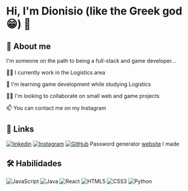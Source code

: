 
# Hi, I'm Dionisio (like the Greek god😁) 👋


## 🚀 About me
I'm someone on the path to being a full-stack and game developer...

👩‍💻 I currently work in the Logistics area

🧠 I'm learning game development while studying Logistics

👯‍♀️ I'm looking to collaborate on small web and game projects


📫 You can contact me on my Instagram
## 🔗 Links
[![linkedin](https://img.shields.io/badge/linkedin-0A66C2?style=for-the-badge&logo=linkedin&logoColor=white)](https://www.linkedin.com/in/dionisio-j%C3%BAnior-3b1b5020b/)
[![Instagram](https://img.shields.io/badge/-Instagram-%23E4405F?style=for-the-badge&logo=instagram&logoColor=white)](https://www.instagram.com/di0n1s10/)
[![GitHub](https://img.shields.io/badge/GitHub-100000?style=for-the-badge&logo=github&logoColor=white)](https://github.com/DioJun)
Password generator [website](https://gerador-de-senhas-by-dj.netlify.app/) I made 
## 🛠 Habilidades
![JavaScript](https://img.shields.io/badge/JavaScript-F7DF1E?style=for-the-badge&logo=javascript&logoColor=black) 
![Java](https://img.shields.io/badge/Java-000?style=for-the-badge&logo=java)
![React](https://img.shields.io/badge/React-20232A?style=for-the-badge&logo=react&logoColor=61DAFB)
![HTML5](https://img.shields.io/badge/HTML5-E34F26?style=for-the-badge&logo=html5&logoColor=white)
![CSS3](https://img.shields.io/badge/CSS3-1572B6?style=for-the-badge&logo=css3&logoColor=white)
![Python](https://img.shields.io/badge/Python-14354C?style=for-the-badge&logo=python&logoColor=white)